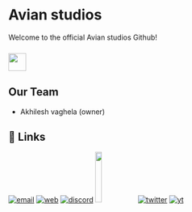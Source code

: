 <!--

**Here are some ideas to get you started:**

🙋‍♀️ A short introduction - what is your organization all about?
🌈 Contribution guidelines - how can the community get involved?
👩‍💻 Useful resources - where can the community find your docs? Is there anything else the community should know?
🍿 Fun facts - what does your team eat for breakfast?
🧙 Remember, you can do mighty things with the power of [Markdown](https://docs.github.com/github/writing-on-github/getting-started-with-writing-and-formatting-on-github/basic-writing-and-formatting-syntax)
-->
# Avian studios
Welcome to the official Avian studios Github!
### <img height="35" src="https://komarev.com/ghpvc/?username=hewol&style=for-the-badge&color=red"/>
## Our Team
* Akhilesh vaghela (owner)
## 🔗 Links
[![email](https://img.shields.io/badge/✉️Email-0A66C2?style=for-the-badge&l)](mailto:TheAvian@proton.me)
[![web](https://img.shields.io/badge/🌐Website-grey?style=for-the-badge&logo=website&logoColor=white)](https://hewol.github.io/)
[![discord](https://img.shields.io/badge/Discord-7289da?style=for-the-badge&logo=Discord&logoColor=white)](https://discord.gg/zGZ73EP2YH)
<a href="https://bmc.link/hewol"><img src="https://www.buymeacoffee.com/assets/img/custom_images/orange_img.png"  width="16%"></a>
[![twitter](https://img.shields.io/badge/twitter-1DA1F2?style=for-the-badge&logo=twitter&logoColor=white)](https://twitter.com/Avian_Studios)
[![yt](https://img.shields.io/badge/youtube-FF0000?style=for-the-badge&logo=youtube&logoColor=white)](https://youtube.com/@avianstudios3339)

